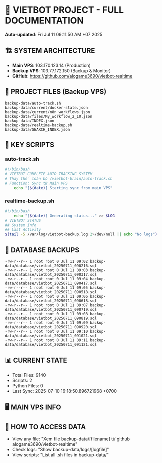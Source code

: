# 🤖 VIETBOT PROJECT - FULL DOCUMENTATION
**Auto-updated**: Fri Jul 11 09:11:50 AM +07 2025

## 🏗️ SYSTEM ARCHITECTURE
- **Main VPS**: 103.170.123.14 (Production)
- **Backup VPS**: 103.77.172.150 (Backup & Monitor)
- **GitHub**: https://github.com/alogame3690/vietbot-realtime

## 📁 PROJECT FILES (Backup VPS)
```
backup-data/auto-track.sh
backup-data/current/docker-state.json
backup-data/current/n8n_workflows.json
backup-data/files/My_workflow_2_10.json
backup-data/INDEX.json
backup-data/realtime-backup.sh
backup-data/SEARCH_INDEX.json
```

## 🔧 KEY SCRIPTS
### auto-track.sh
```bash
#!/bin/bash
# VIETBOT COMPLETE AUTO TRACKING SYSTEM
# Thay thế toàn bộ /vietbot-brain/auto-track.sh
# Function: Sync từ Main VPS
    echo "[$(date)] Starting sync from main VPS"
```
### realtime-backup.sh
```bash
#!/bin/bash
    echo "[$(date)] Generating status..." >> $LOG
# VIETBOT STATUS
## System Info
## Last Activity
$(tail -5 /var/log/vietbot-backup.log 2>/dev/null || echo "No logs")
```

## 💾 DATABASE BACKUPS
```
-rw-r--r-- 1 root root 0 Jul 11 09:02 backup-data/database/vietbot_20250711_090216.sql
-rw-r--r-- 1 root root 0 Jul 11 09:03 backup-data/database/vietbot_20250711_090317.sql
-rw-r--r-- 1 root root 0 Jul 11 09:04 backup-data/database/vietbot_20250711_090417.sql
-rw-r--r-- 1 root root 0 Jul 11 09:05 backup-data/database/vietbot_20250711_090518.sql
-rw-r--r-- 1 root root 0 Jul 11 09:06 backup-data/database/vietbot_20250711_090618.sql
-rw-r--r-- 1 root root 0 Jul 11 09:07 backup-data/database/vietbot_20250711_090719.sql
-rw-r--r-- 1 root root 0 Jul 11 09:08 backup-data/database/vietbot_20250711_090819.sql
-rw-r--r-- 1 root root 0 Jul 11 09:09 backup-data/database/vietbot_20250711_090920.sql
-rw-r--r-- 1 root root 0 Jul 11 09:10 backup-data/database/vietbot_20250711_091021.sql
-rw-r--r-- 1 root root 0 Jul 11 09:11 backup-data/database/vietbot_20250711_091121.sql
```

## 📊 CURRENT STATE
- Total Files: 9140
- Scripts: 2
- Python Files: 0
- Last Sync: 2025-07-10 16:18:50.896721968 +0700

## 🖥️ MAIN VPS INFO


## 🚨 HOW TO ACCESS DATA
- View any file: "Xem file backup-data/[filename] từ github alogame3690/vietbot-realtime"
- Check logs: "Show backup-data/logs/[logfile]"
- View scripts: "List all .sh files in backup-data/"

